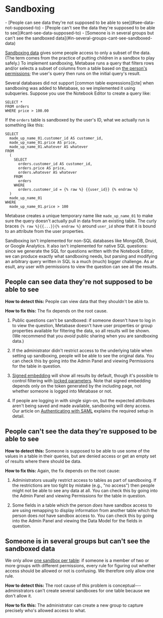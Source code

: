 # Sandboxing

<div class='learn-toc' markdown=1>
- [People can see data they're not supposed to be able to see](#see-data-not-supposed-to)
- [People can't see the data they're supposed to be able to see](#cant-see-data-supposed-to)
- [Someone is in several groups but can't see the sandboxed data](#in-several-groups-cant-see-sandboxed-data)
</div>

[Sandboxing data][sandboxing-your-data] gives some people access to only a subset of the data. (The term comes from the practice of putting children in a sandbox to play safely.) To implement sandboxing, Metabase runs a query that filters rows and/or selects a subset of columns from a table based on [the person's permissions][permissions]; the user's query then runs on the initial query's result.

Several databases did not support [common table expressions][cte] when sandboxing was added to Metabase, so we implemented it using subqueries. Suppose you use the Notebook Editor to create a query like:

```
SELECT *
FROM orders
WHERE price > 100.00
```

If the `orders` table is sandboxed by the user's ID, what we actually run is something like this:

```
SELECT
  made_up_name_01.customer_id AS customer_id,
  made_up_name_01.price AS price,
  made_up_name_01.whatever AS whatever
FROM
  (
    SELECT
      orders.customer_id AS customer_id,
      orders.price AS price,
      orders.whatever AS whatever
    FROM
      orders 
    WHERE
      orders.customer_id = {% raw %} {{user_id}} {% endraw %}
  )
  made_up_name_01
WHERE
  made_up_name_01.price > 100
```

Metabase creates a unique temporary name like `made_up_name_01` to make sure the query doesn't actually pull in data from an existing table. The curly braces `{% raw %}{{...}}{% endraw %}` around `user_id` show that it is bound to an attribute from the user properties.

Sandboxing isn't implemented for non-SQL databases like MongoDB, Druid, or Google Analytics. It also isn't implemented for native SQL questions: since we generate the SQL for questions written with the Notebook Editor, we can produce exactly what sandboxing needs, but parsing and modifying an arbitrary query written in SQL is a much (much) bigger challenge. As ar esult, any user with permissions to view the question can see all the results.

<h2 id="see-data-not-supposed-to">People can see data they're not supposed to be able to see</h2>

**How to detect this:** People can view data that they shouldn't be able to.

**How to fix this:** The fix depends on the root cause.

1. Public questions can't be sandboxed: if someone doesn't have to log in to view the question, Metabase doesn't have user properties or group properties available for filtering the data, so all results will be shown. (We recommend that you *avoid* public sharing when you are sandboxing data.)

2. If the administrator didn't restrict access to the underlying table when setting up sandboxing, people will be able to see the original data. You can check this by going into the Admin Panel and viewing Permissions for the table in question.

3. [Signed embedding][signed-embedding] will show all results by default, though it's possible to control filtering with [locked parameters][locked-parameters]. Note that signed embedding depends only on the token generated by the including page, not whether someone is logged into Metabase or not.

4. If people are logging in with single sign-on, but the expected attributes aren't being saved and made available, sandboxing will deny access. Our article on [Authenticating with SAML][authenticating-with-saml] explains the required setup in detail.

<h2 id="cant-see-data-supposed-to">People can't see the data they're supposed to be able to see</h2>

**How to detect this:** Someone is supposed to be able to use some of the values in a table in their queries, but are denied access or get an empty set of results where there should be data.

**How to fix this:** Again, the fix depends on the root cause:

1. Administrators usually restrict access to tables as part of sandboxing. If the restrictions are too tight by mistake (e.g., "no access") then people might not be able to see any data at all. You can check this by going into the Admin Panel and viewing Permissions for the table in question.

2. Some fields in a table which the person *does* have sandbox access to are using remapping to display information from another table which the person does *not* have sandbox access to. You can check this by going into the Admin Panel and viewing the Data Model for the fields in question.

<h2 id="in-several-groups-cant-see-sandboxed-data">Someone is in several groups but can't see the sandboxed data</h2>

We only allow [one sandbox per table][one-sandbox-per-table]: if someone is a member of two or more groups with different permissions, every rule for figuring out whether access should be allowed or not is confusing. We therefore only allow one rule.

**How to detect this:** The root cause of this problem is conceptual---administrators can't create several sandboxes for one table because we don't allow it.

**How to fix this:** The administrator can create a new group to capture precisely who's allowed access to what.

[authenticating-with-saml]: /docs/latest/enterprise-guide/authenticating-with-saml.html
[locked-parameters]: /learn/embedding/embedding-charts-and-dashboards.html#hide-or-lock-parameters-to-restrict-what-data-is-shown
[one-sandbox-per-table]: /docs/latest/enterprise-guide/data-sandboxes.html#a-user-can-only-have-one-sandbox-per-table
[permissions]: /learn/permissions/data-permissions.html
[prepared-statement]: /glossary.html#prepared-statement
[sandboxing-your-data]: /docs/latest/enterprise-guide/data-sandboxes.html
[signed-embedding]: /learn/embedding/embedding-charts-and-dashboards.html#enable-embedding-in-other-applications
